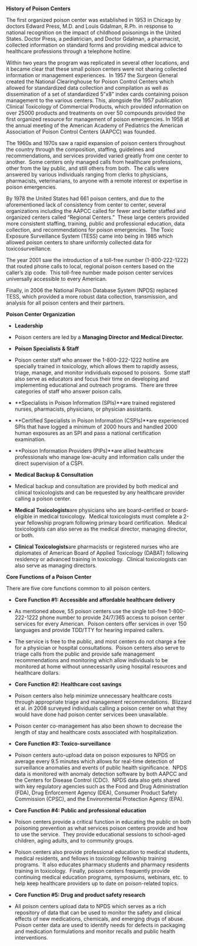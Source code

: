 **History of Poison Centers**

The first organized poison center was established in 1953 in Chicago by doctors Edward Press, M.D. and Louis Gdalman, R.Ph. in response to national recognition on the impact of childhood poisonings in the United States. Doctor Press, a pediatrician, and Doctor Gdalman, a pharmacist, collected information on standard forms and providing medical advice to healthcare professions through a telephone hotline.

Within two years the program was replicated in several other locations, and it became clear that these small poison centers were not sharing collected information or management experiences.  In 1957 the Surgeon General created the National Clearinghouse for Poison Control Centers which allowed for standardized data collection and compilation as well as dissemination of a set of standardized 5"x8” index cards containing poison management to the various centers. This, alongside the 1957 publication Clinical Toxicology of Commercial Products, which provided information on over 25000 products and treatments on over 50 compounds provided the first organized resource for management of poison emergencies. In 1958 at the annual meeting of the American Academy of Pediatrics the American Association of Poison Control Centers (AAPCC) was founded.

The 1960s and 1970s saw a rapid expansion of poison centers throughout the country through the composition, staffing, guidelines and recommendations, and services provided varied greatly from one center to another.  Some centers only managed calls from healthcare professions, other from the lay public, and still others from both.  The calls were answered by various individuals ranging from clerks to physicians, pharmacists, veterinarians, to anyone with a remote interest or expertise in poison emergencies.

By 1978 the United States had 661 poison centers, and due to the aforementioned lack of consistency from center to center, several organizations including the AAPCC called for fewer and better staffed and organized centers called “Regional Centers.”  These large centers provided more consistent staffing, training, public and professional education, data collection, and recommendations for poison emergencies.  The Toxic Exposure Surveillance System (TESS) came into being in 1985 which allowed poison centers to share uniformly collected data for toxicosurveillance.

The year 2001 saw the introduction of a toll-free number (1-800-222-1222) that routed phone calls to local, regional poison centers based on the caller’s zip code.  This toll-free number made poison center services universally accessible to every American.

Finally, in 2006 the National Poison Database System (NPDS) replaced TESS, which provided a more robust data collection, transmission, and analysis for all poison centers and their partners.

**Poison Center Organization**

- **Leadership**
- Poison centers are led by a **Managing Director and Medical Director.**

- **Poison Specialists & Staff**
- Poison center staff who answer the 1-800-222-1222 hotline are specially trained in toxicology, which allows them to rapidly assess, triage, manage, and monitor individuals exposed to poisons.  Some staff also serve as educators and focus their time on developing and implementing educational and outreach programs.  There are three categories of staff who answer poison calls.

- **Specialists in Poison Information (SPIs)**are trained registered nurses, pharmacists, physicians, or physician assistants.
- **Certified Specialists in Poison Information (CSPIs)**are experienced SPIs that have logged a minimum of 2000 hours and handled 2000 human exposures as an SPI and pass a national certification examination.
- **Poison Information Providers (PIPs)**are allied healthcare professionals who manage low-acuity and information calls under the direct supervision of a CSPI.

- **Medical Backup & Consultation**
- Medical backup and consultation are provided by both medical and clinical toxicologists and can be requested by any healthcare provider calling a poison center.

- **Medical Toxicologists**are physicians who are board-certified or board-eligible in medical toxicology.  Medical toxicologists must complete a 2-year fellowship program following primary board certification.  Medical toxicologists can also serve as the medical director, managing director, or both.
- **Clinical Toxicologists**are pharmacists or registered nurses who are diplomates of American Board of Applied Toxicology (DABAT) following residency or advanced training in toxicology.  Clinical toxicologists can also serve as managing directors.

**Core Functions of a Poison Center**

There are five core functions common to all poison centers.

- **Core Function #1: Accessible and affordable healthcare delivery**
- As mentioned above, 55 poison centers use the single toll-free 1-800-222-1222 phone number to provide 24/7/365 access to poison center services for every American.  Poison centers offer services in over 150 languages and provide TDD/TTY for hearing impaired callers.
- The service is free to the public, and most centers do not charge a fee for a physician or hospital consultations.  Poison centers also serve to triage calls from the public and provide safe management recommendations and monitoring which allow individuals to be monitored at home without unnecessarily using hospital resources and healthcare dollars.

- **Core Function #2: Healthcare cost savings**
- Poison centers also help minimize unnecessary healthcare costs through appropriate triage and management recommendations.  Blizzard et al. in 2008 surveyed individuals calling a poison center on what they would have done had poison center services been unavailable.
- Poison center co-management has also been shown to decrease the length of stay and healthcare costs associated with hospitalization.

- **Core Function #3: Toxico-surveillance**
- Poison centers auto-upload data on poison exposures to NPDS on average every 9.5 minutes which allows for real-time detection of surveillance anomalies and events of public health significance.  NPDS data is monitored with anomaly detection software by both AAPCC and the Centers for Disease Control (CDC).  NPDS data also gets shared with key regulatory agencies such as the Food and Drug Administration (FDA), Drug Enforcement Agency (DEA), Consumer Product Safety Commission (CPSC), and the Environmental Protection Agency (EPA).

- **Core Function #4: Public and professional education**
- Poison centers provide a critical function in educating the public on both poisoning prevention as what services poison centers provide and how to use the service.  They provide educational sessions to school-aged children, aging adults, and to community groups.
- Poison centers also provide professional education to medical students, medical residents, and fellows in toxicology fellowship training programs.  It also educates pharmacy students and pharmacy residents training in toxicology.  Finally, poison centers frequently provide continuing medical education programs, symposiums, webinars, etc. to help keep healthcare providers up to date on poison-related topics.

- **Core Function #5: Drug and product safety research**
- All poison centers upload data to NPDS which serves as a rich repository of data that can be used to monitor the safety and clinical effects of new medications, chemicals, and emerging drugs of abuse.  Poison center data are used to identify needs for defects in packaging and medication formulations and monitor recalls and public health interventions.